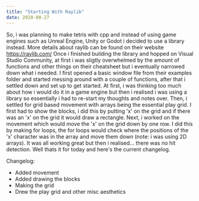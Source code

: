 ```yaml
---
title: "Starting With Raylib"
date: 2020-08-27
---
```


So, i was planning to make tetris with cpp and instead of using game engines such as Unreal Engine, Unity or Godot i decided to use a library instead.
More details about raylib can be found on their website https://raylib.com/
Once i finished building the library and hopped on Visual Studio Community, at first i was sligtly overwhelmed by the amount of functions and other things on their
cheatsheet but i eventually narrowed down what i needed. I first opened a basic window file from their examples folder and started messing around with a couple of functions,
after that i settled down and set up to get started. At first, i was thinking too much about how i would do it in a game engine but then i realised i was using a library so essentially i had to re-start my thoughts and notes over. Then, i settled for grid based movement with arrays being the essential play grid. I first had to show the blocks, i did this by putting 'x' on the grid and if there was an 'x' on the grid it would draw a rectangle. Next, i worked on the movement which would move the 'x' on the grid down by one row. I did this by making for loops, the for loops would check where the positions of the 'x' character was in the array and move them down (note: i was using 2D arrays). It was all working great but then i realised... there was no hit detection. Well thats it for today and here's the current changelog.

Changelog:
- Added movement
- Added drawing the blocks
- Making the grid
- Drew the play grid and other misc aesthetics
